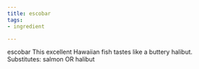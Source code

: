 ```yaml
---
title: escobar
tags:
- ingredient

---
```

escobar This excellent Hawaiian fish tastes like a buttery halibut. Substitutes: salmon OR halibut
